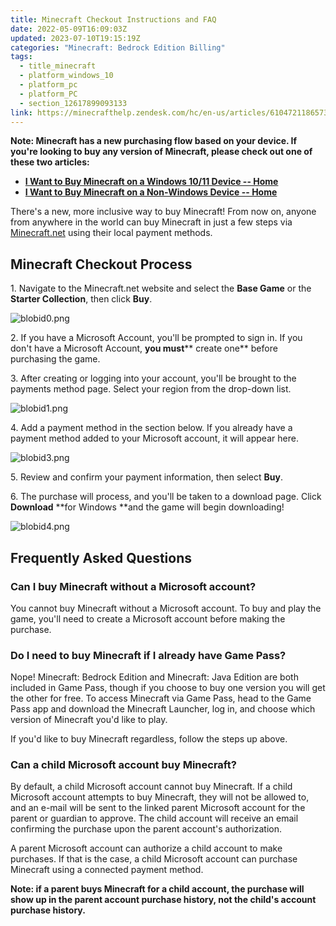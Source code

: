 ```yaml
---
title: Minecraft Checkout Instructions and FAQ
date: 2022-05-09T16:09:03Z
updated: 2023-07-10T19:15:19Z
categories: "Minecraft: Bedrock Edition Billing"
tags:
  - title_minecraft
  - platform_windows_10
  - platform_pc
  - platform_PC
  - section_12617899093133
link: https://minecrafthelp.zendesk.com/hc/en-us/articles/6104721186573-Minecraft-Checkout-Instructions-and-FAQ
---
```


**Note: Minecraft has a new purchasing flow based on your device. If you\'re looking to buy any version of Minecraft, please check out one of these two articles:**

-   **[I Want to Buy Minecraft on a Windows 10/11 Device -- Home](https://help.minecraft.net/hc/en-us/articles/6660924652557-I-Want-to-Buy-Minecraft-on-a-Windows-10-11-Device)**
-   **[I Want to Buy Minecraft on a Non-Windows Device -- Home](https://help.minecraft.net/hc/en-us/articles/6661712171405-I-Want-to-Buy-Minecraft-on-a-Non-Windows-Device)**

There's a new, more inclusive way to buy Minecraft! From now on, anyone from anywhere in the world can buy Minecraft in just a few steps via [Minecraft.net](https://www.minecraft.net/en-us) using their local payment methods. 

## Minecraft Checkout Process 

1\. Navigate to the Minecraft.net website and select the **Base Game** or the **Starter Collection**, then click **Buy**. 

![blobid0.png](https://minecrafthelp.zendesk.com/hc/article_attachments/6104504856589)

2\. If you have a Microsoft Account, you'll be prompted to sign in. If you don't have a Microsoft Account, **you must**** create one** before purchasing the game. 

3\. After creating or logging into your account, you'll be brought to the payments method page. Select your region from the drop-down list. 

![blobid1.png](https://minecrafthelp.zendesk.com/hc/article_attachments/6104570195469)

4\. Add a payment method in the section below. If you already have a payment method added to your Microsoft account, it will appear here.  

![blobid3.png](https://minecrafthelp.zendesk.com/hc/article_attachments/6104667872013)

5\. Review and confirm your payment information, then select **Buy**. 

6\. The purchase will process, and you'll be taken to a download page. Click **Download** **for Windows **and the game will begin downloading!  

![blobid4.png](https://minecrafthelp.zendesk.com/hc/article_attachments/6104665669901)

## Frequently Asked Questions 

### Can I buy Minecraft without a Microsoft account? 

You cannot buy Minecraft without a Microsoft account. To buy and play the game, you'll need to create a Microsoft account before making the purchase. 

### Do I need to buy Minecraft if I already have Game Pass? 

Nope! Minecraft: Bedrock Edition and Minecraft: Java Edition are both included in Game Pass, though if you choose to buy one version you will get the other for free. To access Minecraft via Game Pass, head to the Game Pass app and download the Minecraft Launcher, log in, and choose which version of Minecraft you'd like to play. 

If you'd like to buy Minecraft regardless, follow the steps up above. 

### Can a child Microsoft account buy Minecraft? 

By default, a child Microsoft account cannot buy Minecraft. If a child Microsoft account attempts to buy Minecraft, they will not be allowed to, and an e-mail will be sent to the linked parent Microsoft account for the parent or guardian to approve. The child account will receive an email confirming the purchase upon the parent account's authorization. 

A parent Microsoft account can authorize a child account to make purchases. If that is the case, a child Microsoft account can purchase Minecraft using a connected payment method. 

**Note: if a parent buys Minecraft for a child account, the purchase will show up in the parent account purchase history, not the child's account purchase history.**

